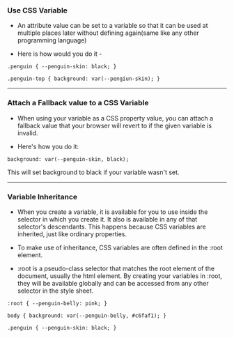 ### Use CSS Variable

- An attribute value can be set to a variable so that it can be used at multiple places later without defining again(same like any other programming language)

- Here is how would you do it -

`
.penguin {
    --penguin-skin: black;
}
`

`
.penguin-top {
  background: var(--pengiun-skin);
}
`

----------------------------------------------

### Attach a Fallback value to a CSS Variable


- When using your variable as a CSS property value, you can attach a fallback value that your browser will revert to if the given variable is invalid.

- Here's how you do it:

`
background: var(--penguin-skin, black);
`

This will set background to black if your variable wasn't set.


----------------------------------------------

### Variable Inheritance

- When you create a variable, it is available for you to use inside the selector in which you create it. It also is available in any of that selector's descendants. This happens because CSS variables are inherited, just like ordinary properties.

- To make use of inheritance, CSS variables are often defined in the :root element.

- :root is a pseudo-class selector that matches the root element of the document, usually the html element. By creating your variables in :root, they will be available globally and can be accessed from any other selector in the style sheet.

`
:root {
    --penguin-belly: pink;
}
`

`
body {
    background: var(--penguin-belly, #c6faf1);
}
`

`
.penguin {
    --penguin-skin: black;
}
`
